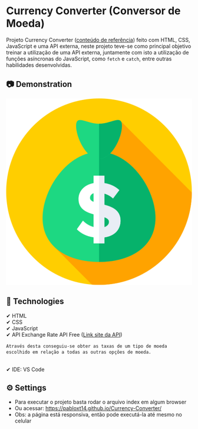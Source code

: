 # Currency Converter (Conversor de Moeda)
Projeto Currency Converter ([conteúdo de referência](https://www.youtube.com/watch?v=UY7F37KHyI8)) feito com HTML, CSS, JavaScript e uma API externa, neste projeto teve-se como principal objetivo treinar a utilização de uma API externa, juntamente com isto a utilização de funções asíncronas do JavaScript, como `fetch` e `catch`, entre outras habilidades desenvolvidas.

## 📷 Demonstration
<img src="./images/money-bag-icon.png" alt="Image de Demostração"> 

## 🚀 Technologies
✔ HTML
<br>
✔ CSS
<br>
✔ JavaScript
<br>
✔ API Exchange Rate API Free ([Link site da API](https://www.exchangerate-api.com/))
```
Através desta conseguiu-se obter as taxas de um tipo de moeda escolhido em relação a todas as outras opções de moeda. 
```
<br> 
✔ IDE: VS Code

## ⚙ Settings
* Para executar o projeto basta rodar o arquivo index em algum browser
* Ou acessar: https://pabloxt14.github.io/Currency-Converter/
* Obs: a página está responsiva, então pode executá-la até mesmo no celular